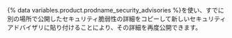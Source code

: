 {% data variables.product.prodname_security_advisories %}を使い、すでに別の場所で公開したセキュリティ脆弱性の詳細をコピーして新しいセキュリティアドバイザリに貼り付けることにより、その詳細を再度公開できます。
